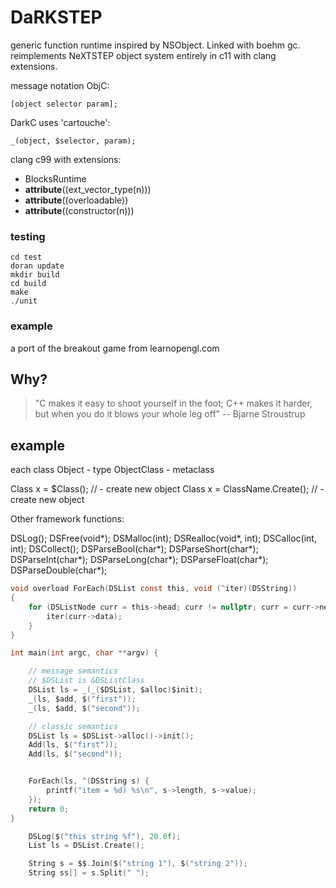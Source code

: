 # DaRKSTEP

generic function runtime inspired by NSObject. Linked with boehm gc.
reimplements NeXTSTEP object system entirely in c11 with clang extensions.

message notation ObjC:

    [object selector param];

DarkC uses 'cartouche':

    _(object, $selector, param);



clang c99 with extensions:
* BlocksRuntime
* __attribute__((ext_vector_type(n)))
* __attribute__((overloadable))
* __attribute__((constructor(n)))


### testing

    cd test
    doran update
    mkdir build
    cd build
    make
    ./unit

### example

a port of the breakout game from learnopengl.com

## Why?
> "C makes it easy to shoot yourself in the foot; C++ makes it harder, but when you do it blows your whole leg off" -- Bjarne Stroustrup



## example
each class 
    Object - type 
    ObjectClass - metaclass

Class x = $Class();         // - create new object
Class x = ClassName.Create();   // - create new object

Other framework functions:

DSLog();
DSFree(void*);
DSMalloc(int);
DSRealloc(void*, int);
DSCalloc(int, int);
DSCollect();
DSParseBool(char*);
DSParseShort(char*);
DSParseInt(char*);
DSParseLong(char*);
DSParseFloat(char*);
DSParseDouble(char*);


```c
void overload ForEach(DSList const this, void (^iter)(DSString))
{
    for (DSListNode curr = this->head; curr != nullptr; curr = curr->next) {
        iter(curr->data);
    }
}

int main(int argc, char **argv) {

    // message semantics
    // $DSList is &DSListClass
    DSList ls = _(_($DSList, $alloc)$init);
    _(ls, $add, $("first"));
    _(ls, $add, $("second"));

    // classic semantics
    DSList ls = $DSList->alloc()->init();
    Add(ls, $("first"));
    Add(ls, $("second"));


    ForEach(ls, ^(DSString s) {
        printf("item = %d) %s\n", s->length, s->value);
    });
    return 0;
}

    DSLog($("this string %f"), 20.0f);
    List ls = DSList.Create();

    String s = $$.Join($("string 1"), $("string 2"));
    String ss[] = s.Split(" ");


```


